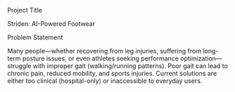 Project Title

Striden: AI-Powered Footwear

Problem Statement

Many people—whether recovering from leg injuries, suffering from long-term posture issues, or even athletes seeking performance optimization—struggle with improper gait (walking/running patterns). Poor gait can lead to chronic pain, reduced mobility, and sports injuries. Current solutions are either too clinical (hospital-only) or inaccessible to everyday users.


